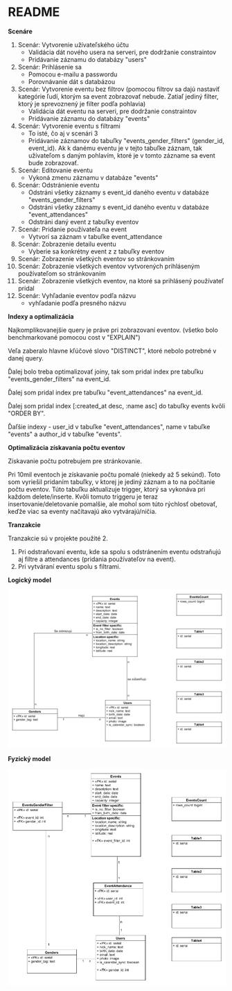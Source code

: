 # README

**Scenáre**
1. Scenár: Vytvorenie užívateľského účtu
   - Validácia dát nového usera na serveri, pre dodržanie constraintov
   - Pridávanie záznamu do databázy "users"
2. Scenár: Prihlásenie sa
   - Pomocou e-mailu a passwordu
   - Porovnávanie dát s databázou
3. Scenár: Vytvorenie eventu bez filtrov (pomocou filtrov sa dajú nastaviť kategórie ľudí, ktorým sa event zobrazovať nebude. Zatiaľ jediný filter, ktorý je sprevoznený je filter podľa pohlavia)
   - Validácia dát eventu na serveri, pre dodržanie constraintov
   - Pridávanie záznamu do databázy "events"
4. Scenár: Vytvorenie eventu s filtrami
   - To isté, čo aj v scenári 3
   - Pridávanie záznamov do tabuľky "events_gender_filters" (gender_id, event_id). Ak k danému eventu je v tejto tabuľke záznam, tak užívateľom s daným pohlavím, ktoré je v tomto zázname sa event bude zobrazovať.
5. Scenár: Editovanie eventu
   - Vykoná zmenu záznamu v databáze "events"
6. Scenár: Odstránienie eventu
   - Odstráni všetky záznamy s event_id daného eventu v databáze "events_gender_filters"
   - Odstráni všetky záznamy s event_id daného eventu v databáze "event_attendances"
   - Odstráni daný event z tabuľky eventov
7. Scenár: Pridanie používateľa na event
   - Vytvorí sa záznam v tabuľke event_attendance
8. Scenár: Zobrazenie detailu eventu
   - Vyberie sa konkrétny event z z tabuľky eventov
9. Scenár: Zobrazenie všetkých eventov so stránkovaním
10. Scenár: Zobrazenie všetkých eventov vytvorených prihláseným používateľom so stránkovaním
11. Scenár: Zobrazenie všetkých eventov, na ktoré sa prihlásený používateľ pridal
12. Scenár: Vyhľadanie eventov podľa názvu
    - vyhľadanie podľa presného názvu

**Indexy a optimalizácia**

Najkomplikovanejšie query je práve pri zobrazovaní eventov. (všetko bolo benchmarkované pomocou cost v "EXPLAIN")

Veľa zaberalo hlavne kľúčové slovo "DISTINCT", ktoré nebolo potrebné v danej query.

Ďalej bolo treba optimalizovať joiny, tak som pridal index pre tabuľku "events_gender_filters" na event_id.

Ďalej som pridal index pre tabuľku "event_attendances" na event_id.

Ďalej som pridal index [:created_at desc, :name asc] do tabuľky events kvôli "ORDER BY".

Ďaľšie indexy - user_id v tabuľke "event_attendances", name v tabuľke "events" a author_id v tabuľke "events".

**Optimalizácia získavania počtu eventov**

Získavanie počtu potrebujem pre stránkovanie.

Pri 10mil eventoch je získavanie počtu pomalé (niekedy až 5 sekúnd). Toto som vyriešil pridaním tabuľky, v ktorej je jediný záznam a to na počítanie počtu eventov.
Túto tabuľku aktualizuje trigger, ktorý sa vykonáva pri každom delete/inserte. Kvôli tomuto triggeru je teraz insertovanie/deletovanie pomalšie, ale mohol som túto rýchlosť obetovať, keďže viac sa eventy načítavajú ako vytvárajú/ničia.

**Tranzakcie**

Tranzakcie sú v projekte použité 2.

1. Pri odstraňovaní eventu, kde sa spolu s odstránením eventu odstraňujú aj filtre a attendances (pridania používateľov na event).
2. Pri vytváraní eventu spolu s filtrami.

**Logický model**

![](LogicalModel.png)

**Fyzický model**

![](PhysicalModel.png)

<!-- This README would normally document whatever steps are necessary to get the
application up and running.

Things you may want to cover:

* Ruby version

* System dependencies

* Configuration

* Database creation

* Database initialization

* How to run the test suite

* Services (job queues, cache servers, search engines, etc.)

* Deployment instructions

* ... -->
